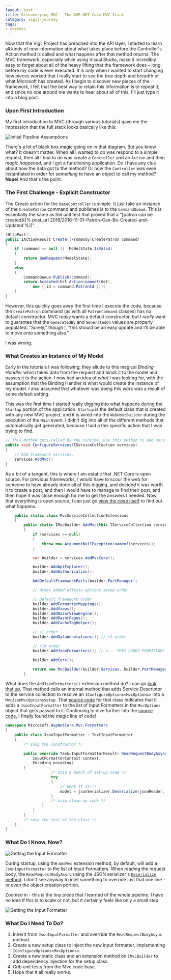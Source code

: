 ```yaml
---
layout: post
title: Discoverying MVC - The ASP.NET Core MVC Stack
category: vigil-journey
tags:
- coremvc
---
```


Now that the Vigil Project has breached into the API layer, I started to learn all kinds of new information about what takes place before the Controller's Action method is called and what happens after that method returns. The MVC framework, especially while using Visual Studio, make it incredibly easy to forget about all of the heavy lifting that the framework does &ndash; long before my code is ever executed. It is only when I wanted to start changing how pieces worked that I really start to see the true depth and breadth of what Microsoft has created. As I begin to discover new pieces of the framework, I felt that the best way to retain this information is to repeat it; and since no one around me wants to hear about all of this, I'll just type it into a blog post.

### Upon First Introduction

My first introduction to MVC (through various tutorials) gave me the impression that the full stack looks basically like this:

![Initial Pipeline Assumptions](/images/mvcpipeline-initial.svg)

There's a lot of black box magic going on in that diagram. But you know what? It doesn't matter. When all I wanted to do was respond to a simple request, then all I had to do was create a `Controller` and an `Action` and then _magic happened_, and I got a functioning application. Do I have any clue about how the data got to the method? Or how the `Controller` was even instantiated in order for _something_ to have an object to call my method? __Nope__! And that's the point.

### The First Challenge - Explicit Constructor

The Create action for the `BaseController` is simple. It just take an instance of the `CreatePatron` command and publishes is to the `CommandQueue`. This is essentially the same as the unit test that proved that a "[patron can be created]({% post_url 2016/2016-11-01-Patron-Can-Be-Created-and-Updated %})".

```csharp
[HttpPost]
public IActionResult Create([FromBody]CreatePatron command)
{
    if (command == null || !ModelState.IsValid)
    {
        return BadRequest(ModelState);
    }
    else
    {
        CommandQueue.Publish(command);
        return Accepted(Url.Action(nameof(Get),
            new { id = command.PatronId }));
    }
}
```

However, this quickly goes awry the first time I execute the code, because the `CreatePatron` command (as with all `PatronCommand` classes) has no default constructor. MVC _really_ wants a default constructor, but I _really_ want to guarantee that the `GeneratedBy` and `GeneratedOn` values are properly populated. "Surely," though I, "this should be an easy update and I'll be able to move onto something else."

I was wrong.

### What Creates an Instance of My Model

Early in the tutorials I was following, they allude to this magical _Binding Handler_ which takes data from the request and binds it to the model and passes it to the action. I now had an idea of _what_ I was looking for, with the assumption that the Binding Handler is what would create the instance of my model. I also assumed that whatever was doing this work was a result of some default setting.

This was the first time I started really digging into what happens during the `Startup` portion of the application. `Startup` is the default class that is created with any new MVC project, and it is wired into the `WebHostBuilder` during the execution of the `Main` event. I didn't dig into all of the different methods that automatically get generated, because I had a this specific action that I was trying to find.

```csharp
// This method gets called by the runtime. Use this method to add services to the container.
public void ConfigureServices(IServiceCollection services)
{
    // Add framework services.
    services.AddMvc()
}
```

As a bit of a tangent, this is where I am estatic that .NET Core is open source. For previous frameworks, I would have to scour the web for someone to have already done all of this digging, and decided it was worth it to create a post, and then I would have to manage to find their post, and then hope it was close enough for me to get the answers I needed. Now that everything is open source, I can just go [view the code itself](https://github.com/aspnet/mvc) to find out what happens.

```csharp
    public static class MvcServiceCollectionExtensions
    {
        public static IMvcBuilder AddMvc(this IServiceCollection services)
        {
            if (services == null)
            {
                throw new ArgumentNullException(nameof(services));
            }

            var builder = services.AddMvcCore();

            builder.AddApiExplorer();
            builder.AddAuthorization();

            AddDefaultFrameworkParts(builder.PartManager);

            // Order added affects options setup order

            // Default framework order
            builder.AddFormatterMappings();
            builder.AddViews();
            builder.AddRazorViewEngine();
            builder.AddRazorPages();
            builder.AddCacheTagHelper();

            // +1 order
            builder.AddDataAnnotations(); // +1 order

            // +10 order
            builder.AddJsonFormatters(); // <--- THIS LOOKS PROMISING!!!

            builder.AddCors();

            return new MvcBuilder(builder.Services, builder.PartManager);
        }
```

What does the `AddJsonFormatters()` extension method do? I can go [look that up](https://github.com/aspnet/Mvc/blob/dev/src/Microsoft.AspNetCore.Mvc.Formatters.Json/DependencyInjection/MvcJsonMvcCoreBuilderExtensions.cs). That method calls an internal method that adds Service Descriptor to the service collection to resolve an `IConfigureOptions<MvcOptions>` into a `MvcJsonMvcOptionsSetup`. That [source code](https://github.com/aspnet/Mvc/blob/dev/src/Microsoft.AspNetCore.Mvc.Formatters.Json/Internal/MvcJsonMvcOptionsSetup.cs) for that class indicates that it adds a `JsonInputFormatter` to the list of Input Formatters in the `MvcOptions` object that gets passed to it. Continuing to dive further into the [source code](https://github.com/aspnet/Mvc/blob/dev/src/Microsoft.AspNetCore.Mvc.Formatters.Json/JsonInputFormatter.cs), I finally found the magic line of code!

```csharp
namespace Microsoft.AspNetCore.Mvc.Formatters
{
    public class JsonInputFormatter : TextInputFormatter
    {
        /* snip the constructor */

        public override Task<InputFormatterResult> ReadRequestBodyAsync(
            InputFormatterContext context,
            Encoding encoding)
        {
                    /* snip a bunch of set-up code */
                    try
                    {
                        // HERE IT IS!!!
                        model = jsonSerializer.Deserialize(jsonReader, type);
                    }
                    /* snip clean-up code */
                }
            }
        }
        /* snip the rest of the class */
    }
}
```

### What Do I Know, Now?

![Getting the Input Formatter](/images/mvcpipeline-chooseinputformatter.svg)

During startup, using the `AddMvc` extension method, by default, will add a `JsonInputFormatter` to the list of Input Formatters. When reading the request body, the `ReadRequestBodyAsync` using the JSON serializer's [`Deserialize` method](http://www.newtonsoft.com/json/help/html/M_Newtonsoft_Json_JsonSerializer_Deserialize_1.htm). I don't see anyway to injet something to override just that one line - or even the object creation portion.

Zoomed in - this is the tiny piece that I learned of the whole pipeline. I have no idea if this is to scale or not, but it certainly feels like only a small step.

![Getting the Input Formatter](/images/mvcpipeline-chooseinputformatter.zoom.svg)

### What Do I Need To Do?

1. Inherit from `JsonInputFormatter` and override the `ReadRequestBodyAsync` method.
1. Create a new setup class to inject the new input formatter, implementing `IConfigureOptions<MvcOptions>`.
1. Create a new static class and an extension method on `IMvcBuilder` to add dependency injection for the setup class.
1. Crib unit tests from the Mvc code base.
1. Hope that it all really works.